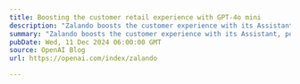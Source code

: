 ```yaml
---
title: Boosting the customer retail experience with GPT-4o mini
description: "Zalando boosts the customer experience with its Assistant, powered by GPT-4o mini"
summary: "Zalando boosts the customer experience with its Assistant, powered by GPT-4o mini"
pubDate: Wed, 11 Dec 2024 06:00:00 GMT
source: OpenAI Blog
url: https://openai.com/index/zalando

---
```


